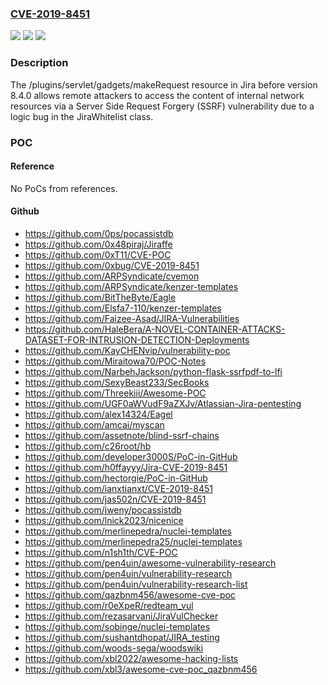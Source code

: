 ### [CVE-2019-8451](https://cve.mitre.org/cgi-bin/cvename.cgi?name=CVE-2019-8451)
![](https://img.shields.io/static/v1?label=Product&message=Jira&color=blue)
![](https://img.shields.io/static/v1?label=Version&message=%3C%208.4.0%20&color=brighgreen)
![](https://img.shields.io/static/v1?label=Vulnerability&message=Server-Side%20Request%20Forgery%20(SSRF)&color=brighgreen)

### Description

The /plugins/servlet/gadgets/makeRequest resource in Jira before version 8.4.0 allows remote attackers to access the content of internal network resources via a Server Side Request Forgery (SSRF) vulnerability due to a logic bug in the JiraWhitelist class.

### POC

#### Reference
No PoCs from references.

#### Github
- https://github.com/0ps/pocassistdb
- https://github.com/0x48piraj/Jiraffe
- https://github.com/0xT11/CVE-POC
- https://github.com/0xbug/CVE-2019-8451
- https://github.com/ARPSyndicate/cvemon
- https://github.com/ARPSyndicate/kenzer-templates
- https://github.com/BitTheByte/Eagle
- https://github.com/Elsfa7-110/kenzer-templates
- https://github.com/Faizee-Asad/JIRA-Vulnerabilities
- https://github.com/HaleBera/A-NOVEL-CONTAINER-ATTACKS-DATASET-FOR-INTRUSION-DETECTION-Deployments
- https://github.com/KayCHENvip/vulnerability-poc
- https://github.com/Miraitowa70/POC-Notes
- https://github.com/NarbehJackson/python-flask-ssrfpdf-to-lfi
- https://github.com/SexyBeast233/SecBooks
- https://github.com/Threekiii/Awesome-POC
- https://github.com/UGF0aWVudF9aZXJv/Atlassian-Jira-pentesting
- https://github.com/alex14324/Eagel
- https://github.com/amcai/myscan
- https://github.com/assetnote/blind-ssrf-chains
- https://github.com/c26root/hb
- https://github.com/developer3000S/PoC-in-GitHub
- https://github.com/h0ffayyy/Jira-CVE-2019-8451
- https://github.com/hectorgie/PoC-in-GitHub
- https://github.com/ianxtianxt/CVE-2019-8451
- https://github.com/jas502n/CVE-2019-8451
- https://github.com/jweny/pocassistdb
- https://github.com/lnick2023/nicenice
- https://github.com/merlinepedra/nuclei-templates
- https://github.com/merlinepedra25/nuclei-templates
- https://github.com/n1sh1th/CVE-POC
- https://github.com/pen4uin/awesome-vulnerability-research
- https://github.com/pen4uin/vulnerability-research
- https://github.com/pen4uin/vulnerability-research-list
- https://github.com/qazbnm456/awesome-cve-poc
- https://github.com/r0eXpeR/redteam_vul
- https://github.com/rezasarvani/JiraVulChecker
- https://github.com/sobinge/nuclei-templates
- https://github.com/sushantdhopat/JIRA_testing
- https://github.com/woods-sega/woodswiki
- https://github.com/xbl2022/awesome-hacking-lists
- https://github.com/xbl3/awesome-cve-poc_qazbnm456

